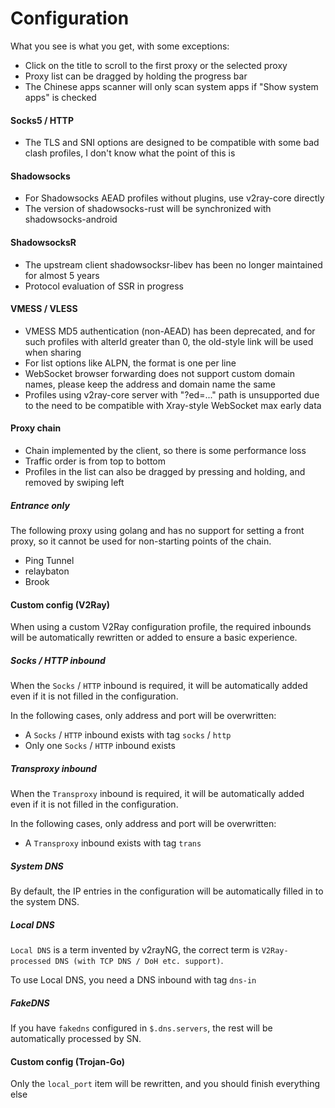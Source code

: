 # Configuration

What you see is what you get, with some exceptions:

* Click on the title to scroll to the first proxy or the selected proxy
* Proxy list can be dragged by holding the progress bar
* The Chinese apps scanner will only scan system apps if "Show system apps" is checked

#### Socks5 / HTTP

* The TLS and SNI options are designed to be compatible with some bad clash profiles, I don't know what the point of
  this is

#### Shadowsocks

* For Shadowsocks AEAD profiles without plugins, use v2ray-core directly
* The version of shadowsocks-rust will be synchronized with shadowsocks-android

#### ShadowsocksR

* The upstream client shadowsocksr-libev has been no longer maintained for almost 5 years
* Protocol evaluation of SSR in progress

#### VMESS / VLESS

* VMESS MD5 authentication (non-AEAD) has been deprecated, and for such profiles with alterId greater than 0, the
  old-style link will be used when sharing
* For list options like ALPN, the format is one per line
* WebSocket browser forwarding does not support custom domain names, please keep the address and domain name the same
* Profiles using v2ray-core server with "?ed=..." path is unsupported due to the need to be compatible with Xray-style
  WebSocket max early data

#### Proxy chain

* Chain implemented by the client, so there is some performance loss
* Traffic order is from top to bottom
* Profiles in the list can also be dragged by pressing and holding, and removed by swiping left

##### Entrance only

The following proxy using golang and has no support for setting a front proxy, so it cannot be used for non-starting
points of the chain.

* Ping Tunnel
* relaybaton
* Brook

#### Custom config (V2Ray)

When using a custom V2Ray configuration profile, the required inbounds will be automatically rewritten or added to ensure a basic experience.

##### Socks / HTTP inbound

When the `Socks` / `HTTP` inbound is required, it will be automatically added even if it is not filled in the configuration.

In the following cases, only address and port will be overwritten:

* A `Socks` / `HTTP` inbound exists with tag `socks` / `http`
* Only one `Socks` / `HTTP` inbound exists

##### Transproxy inbound

When the `Transproxy` inbound is required, it will be automatically added even if it is not filled in the configuration.

In the following cases, only address and port will be overwritten:

* A `Transproxy` inbound exists with tag `trans`

##### System DNS

By default, the IP entries in the configuration will be automatically filled in to the system DNS.

##### Local DNS

`Local DNS` is a term invented by v2rayNG, the correct term is `V2Ray-processed DNS (with TCP DNS / DoH etc. support)`.

To use Local DNS, you need a DNS inbound with tag `dns-in`

##### FakeDNS

If you have `fakedns` configured in `$.dns.servers`, the rest will be automatically processed by SN.

#### Custom config (Trojan-Go)

Only the `local_port` item will be rewritten, and you should finish everything else